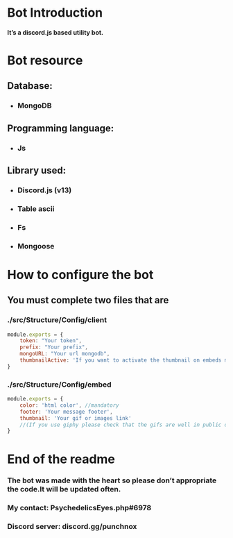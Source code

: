 # Bot Introduction

#### It’s a discord.js based utility bot.

# Bot resource

## Database:
* ### MongoDB

## Programming language:
* ### Js

## Library used:
* ### Discord.js (v13)
* ### Table ascii
* ### Fs
* ### Mongoose

# How to configure the bot
## You must complete two files that are
### ./src/Structure/Config/client
```js
module.exports = {
    token: "Your token",
    prefix: "Your prefix",
    mongoURL: "Your url mongodb",
    thumbnailActive: 'If you want to activate the thumbnail on embeds messages' //true or false
}
```
### ./src/Structure/Config/embed
```js
module.exports = {
    color: 'html color', //mandatory
    footer: 'Your message footer',
    thumbnail: 'Your gif or images link'
    //(If you use giphy please check that the gifs are well in public otherwise its will not work) 
}
```

# End of the readme
### The bot was made with the heart so please don’t appropriate the code.It will be updated often.
### My contact: PsychedelicsEyes.php#6978
### Discord server: discord.gg/punchnox
